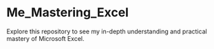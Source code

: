 # Me_Mastering_Excel
Explore this repository to see my in-depth understanding and practical mastery of Microsoft Excel.
